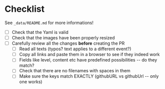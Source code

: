 # Checklist

See `_data/README.md` for more informations!

- [ ] Check that the Yaml is valid
- [ ] Check that the images have been properly resized
- [ ] Carefully review all the changes **before** creating the PR
   - [ ] Read all texts (typos? text applies to a different event?)
   - [ ] Copy all links and paste them in a browser to see if they indeed work
   - [ ] Fields like level, content etc have predefined possibilities -- do they match?
   - [ ] Check that there are no filenames with spaces in them
   - [ ] Make sure the keys match EXACTLY (githubURL vs githubUrl -- only one works)
